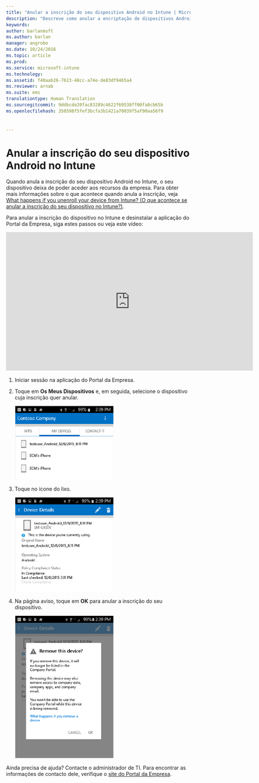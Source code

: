 ```yaml
---
title: "Anular a inscrição do seu dispositivo Android no Intune | Microsoft Intune"
description: "Descreve como anular a encriptação de dispositivos Android no Intune"
keywords: 
author: barlanmsft
ms.author: barlan
manager: angrobe
ms.date: 10/24/2016
ms.topic: article
ms.prod: 
ms.service: microsoft-intune
ms.technology: 
ms.assetid: f40aab26-7613-48cc-a74e-de83df9465a4
ms.reviewer: arnab
ms.suite: ems
translationtype: Human Translation
ms.sourcegitcommit: 9ddbcde20fac83289c4622f69538ff00fa0cb65b
ms.openlocfilehash: 350598f5fef3bcfa3b1421a70039f5af90aa56f9


---
```



# <a name="unenroll-your-android-device-from-intune"></a>Anular a inscrição do seu dispositivo Android no Intune

Quando anula a inscrição do seu dispositivo Android no Intune, o seu dispositivo deixa de poder aceder aos recursos da empresa.  Para obter mais informações sobre o que acontece quando anula a inscrição, veja [What happens if you unenroll your device from Intune? (O que acontece se anular a inscrição do seu dispositivo no Intune?)](what-happens-if-you-unenroll-your-device-from-intune-android.md).

Para anular a inscrição do dispositivo no Intune e desinstalar a aplicação do Portal da Empresa, siga estes passos ou veja este vídeo:

<iframe width="675" height="379" src="https://www.youtube.com/embed/K-Vi7lNfaMk" frameborder="0" allowfullscreen></iframe>

1.  Iniciar sessão na aplicação do Portal da Empresa.

2.  Toque em **Os Meus Dispositivos** e, em seguida, selecione o dispositivo cuja inscrição quer anular.

    ![Selecione o dispositivo cuja inscrição pretende anular.](./media/andr-1-my-devices-choose.png)

3.  Toque no ícone do lixo.

    ![Toque no ícone do lixo.](./media/andr-2-tap-trashcan.png)

4.  Na página aviso, toque em **OK** para anular a inscrição do seu dispositivo.

    ![Remova o dispositivo.](./media/andr-3-warning-about-remove.png)

Ainda precisa de ajuda? Contacte o administrador de TI. Para encontrar as informações de contacto dele, verifique o [site do Portal da Empresa](http://portal.manage.microsoft.com).



<!--HONumber=Nov16_HO1-->


